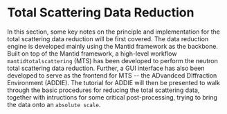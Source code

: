 Total Scattering Data Reduction
===

In this section, some key notes on the principle and implementation for the total scattering data reduction will be first covered. The data reduction engine is developed mainly using the Mantid framework as the backbone. Built on top of the Mantid framework, a high-level workflow `mantidtotalscattering` (MTS) has been developed to perform the neutron total scattering data reduction. Further, a GUI interface has also been developed to serve as the frontend for MTS -- the ADvandced DIffraction Environment (ADDIE). The tutorial for ADDIE will then be presented to walk through the basic procedures for reducing the total scattering data, together with intructions for some critical post-processing, trying to bring the data onto an `absolute scale`.

```{tableofcontents}
```